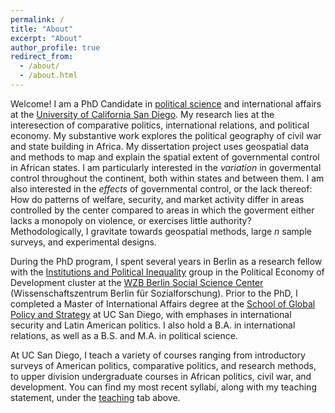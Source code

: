 ```yaml
---
permalink: /
title: "About"
excerpt: "About"
author_profile: true
redirect_from: 
  - /about/
  - /about.html
---
```


Welcome! I am a PhD Candidate in [political science](https://polisci.ucsd.edu) and international affairs at the [University of California San Diego](https://www.ucsd.edu).  My research lies at the interesection of comparative politics, international relations, and political economy.  My substantive work explores the political geography of civil war and state building in Africa.  My dissertation project uses geospatial data and methods to map and explain the spatial extent of governmental control in African states.  I am particularly interested in the _variation_ in govermental control throughout the continent, both within states and between them. I am also interested in the _effects_ of governmental control, or the lack thereof: How do patterns of welfare, security, and market activity differ in areas controlled by the center compared to areas in which the goverment either lacks a monopoly on violence, or exercises little authority? Methodologically, I gravitate towards geospatial methods, large _n_ sample surveys, and experimental designs.

During the PhD program, I spent several years in Berlin as a research fellow with the [Institutions and Political Inequality](https://www.wzb.eu/en/research/political-economy-of-development/institutions-and-political-inequality) group in the Political Economy of Development cluster at the [WZB Berlin Social Science Center](https://www.wzb.eu/en) (Wissenschaftszentrum Berlin für Sozialforschung).  Prior to the PhD, I completed a Master of International Affairs degree at the [School of Global Policy and Strategy](https://gps.ucsd.edu) at UC San Diego, with emphases in international security and Latin American politics.  I also hold a B.A. in international relations, as well as a B.S. and M.A. in political science.

At UC San Diego, I teach a variety of courses ranging from introductory surveys of American politics, comparative politics, and research methods, to upper division undergraduate courses in African politics, civil war, and development. You can find my most recent syllabi, along with my teaching statement, under the [teaching](teaching) tab above.

